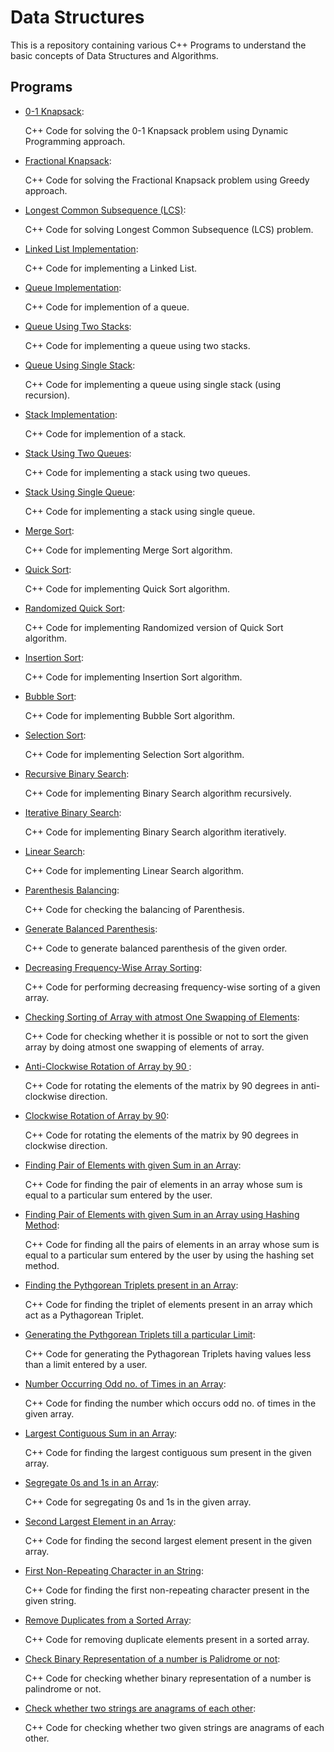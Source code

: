 # Data Structures

This is a repository containing various C++ Programs to understand the basic concepts of Data Structures and Algorithms.

## Programs

* [0-1 Knapsack](https://github.com/altruistcoder/Data-Structures/blob/master/01_knapsack.cpp):

  C++ Code for solving the 0-1 Knapsack problem using Dynamic Programming approach.


* [Fractional Knapsack](https://github.com/altruistcoder/Data-Structures/blob/master/fractional_knapsack.cpp):

  C++ Code for solving the Fractional Knapsack problem using Greedy approach. 


* [Longest Common Subsequence (LCS)](https://github.com/altruistcoder/Data-Structures/blob/master/lcs.cpp):

  C++ Code for solving Longest Common Subsequence (LCS) problem.


* [Linked List Implementation](https://github.com/altruistcoder/Data-Structures/blob/master/Linked%20List/linked_list.cpp):

  C++ Code for implementing a Linked List.


* [Queue Implementation](https://github.com/altruistcoder/Data-Structures/blob/master/Queue/queue.cpp):

  C++ Code for implemention of a queue.


* [Queue Using Two Stacks](https://github.com/altruistcoder/Data-Structures/blob/master/Queue/queue_using_stack.cpp):

  C++ Code for implementing a queue using two stacks.


* [Queue Using Single Stack](https://github.com/altruistcoder/Data-Structures/blob/master/Queue/queue_using_single_stack.cpp):

  C++ Code for implementing a queue using single stack (using recursion).


* [Stack Implementation](https://github.com/altruistcoder/Data-Structures/blob/master/Stack/stack.cpp):

  C++ Code for implemention of a stack.


* [Stack Using Two Queues](https://github.com/altruistcoder/Data-Structures/blob/master/Stack/stack_using_two_queues.cpp):

  C++ Code for implementing a stack using two queues.


* [Stack Using Single Queue](https://github.com/altruistcoder/Data-Structures/blob/master/Stack/stack_using_single_queue.cpp):

  C++ Code for implementing a stack using single queue.


* [Merge Sort](https://github.com/altruistcoder/Data-Structures/blob/master/Sorting%20Programs/merge_sort.cpp):

  C++ Code for implementing Merge Sort algorithm.


* [Quick Sort](https://github.com/altruistcoder/Data-Structures/blob/master/Sorting%20Programs/quick_sort.cpp):

  C++ Code for implementing Quick Sort algorithm.


* [Randomized Quick Sort](https://github.com/altruistcoder/Data-Structures/blob/master/Sorting%20Programs/quick_sort_randomized.cpp):

  C++ Code for implementing Randomized version of Quick Sort algorithm.


* [Insertion Sort](https://github.com/altruistcoder/Data-Structures/blob/master/Sorting%20Programs/insertion_sort.cpp):

  C++ Code for implementing Insertion Sort algorithm.


* [Bubble Sort](https://github.com/altruistcoder/Data-Structures/blob/master/Sorting%20Programs/bubble_sort.cpp):

  C++ Code for implementing Bubble Sort algorithm.


* [Selection Sort](https://github.com/altruistcoder/Data-Structures/blob/master/Sorting%20Programs/selection_sort.cpp):

  C++ Code for implementing Selection Sort algorithm.


* [Recursive Binary Search](https://github.com/altruistcoder/Data-Structures/blob/master/Searching%20Programs/binary_search_recursive.cpp):

  C++ Code for implementing Binary Search algorithm recursively.


* [Iterative Binary Search](https://github.com/altruistcoder/Data-Structures/blob/master/Searching%20Programs/binary_search_iterative.cpp):

  C++ Code for implementing Binary Search algorithm iteratively.


* [Linear Search](https://github.com/altruistcoder/Data-Structures/blob/master/Searching%20Programs/linear_search.cpp):

  C++ Code for implementing Linear Search algorithm.


* [Parenthesis Balancing](https://github.com/altruistcoder/Data-Structures/blob/master/balanced_parenthesis_check.cpp):

  C++ Code for checking the balancing of Parenthesis.


* [Generate Balanced Parenthesis](https://github.com/altruistcoder/Data-Structures/blob/master/generate_parenthesis.cpp):

  C++ Code to generate balanced parenthesis of the given order.


* [Decreasing Frequency-Wise Array Sorting](https://github.com/altruistcoder/Data-Structures/blob/master/decreasing_frequency_wise_sorting.cpp):

  C++ Code for performing decreasing frequency-wise sorting of a given array.


* [Checking Sorting of Array with atmost One Swapping of Elements](https://github.com/altruistcoder/Data-Structures/blob/master/check_sort_one_swap.cpp):

  C++ Code for checking whether it is possible or not to sort the given array by doing atmost one swapping of elements of array.


* [Anti-Clockwise Rotation of Array by 90 ](https://github.com/altruistcoder/Data-Structures/blob/master/90_degree_rotate_matrix.cpp):

  C++ Code for rotating the elements of the matrix by 90 degrees in anti-clockwise direction.


* [Clockwise Rotation of Array by 90](https://github.com/altruistcoder/Data-Structures/blob/master/90_degree_rotate_matrix_clockwise.cpp):

  C++ Code for rotating the elements of the matrix by 90 degrees in clockwise direction.


* [Finding Pair of Elements with given Sum in an Array](https://github.com/altruistcoder/Data-Structures/blob/master/pair_with_given_sum.cpp):

  C++ Code for finding the pair of elements in an array whose sum is equal to a particular sum entered by the user.


* [Finding Pair of Elements with given Sum in an Array using Hashing Method](https://github.com/altruistcoder/Data-Structures/blob/master/pair_with_given_sum_hashing.cpp):

  C++ Code for finding all the pairs of elements in an array whose sum is equal to a particular sum entered by the user by using the hashing set method.


* [Finding the Pythgorean Triplets present in an Array](https://github.com/altruistcoder/Data-Structures/blob/master/find_pythagorean_triplet_in_array.cpp):

  C++ Code for finding the triplet of elements present in an array which act as a Pythagorean Triplet.


* [Generating the Pythgorean Triplets till a particular Limit](https://github.com/altruistcoder/Data-Structures/blob/master/generate_pythagorean_triplet.cpp):

  C++ Code for generating the Pythagorean Triplets having values less than a limit entered by a user.


* [Number Occurring Odd no. of Times in an Array](https://github.com/altruistcoder/Data-Structures/blob/master/number_occurring_odd_times.cpp):

  C++ Code for finding the number which occurs odd no. of times in the given array.


* [Largest Contiguous Sum in an Array](https://github.com/altruistcoder/Data-Structures/blob/master/largest_contiguous_array_sum.cpp):

  C++ Code for finding the largest contiguous sum present in the given array.


* [Segregate 0s and 1s in an Array](https://github.com/altruistcoder/Data-Structures/blob/master/segregate_0_1.cpp):

  C++ Code for segregating 0s and 1s in the given array.


* [Second Largest Element in an Array](https://github.com/altruistcoder/Data-Structures/blob/master/second_largest_in_array.cpp):

  C++ Code for finding the second largest element present in the given array.


* [First Non-Repeating Character in an String](https://github.com/altruistcoder/Data-Structures/blob/master/first_non_repeating_character.cpp):

  C++ Code for finding the first non-repeating character present in the given string.


* [Remove Duplicates from a Sorted Array](https://github.com/altruistcoder/Data-Structures/blob/master/remove_duplicates_sorted_array.cpp):

  C++ Code for removing duplicate elements present in a sorted array.


* [Check Binary Representation of a number is Palidrome or not](https://github.com/altruistcoder/Data-Structures/blob/master/binary_palindrome.cpp):

  C++ Code for checking whether binary representation of a number is palindrome or not.


* [Check whether two strings are anagrams of each other](https://github.com/altruistcoder/Data-Structures/blob/master/check_anagrams.cpp):

  C++ Code for checking whether two given strings are anagrams of each other.

